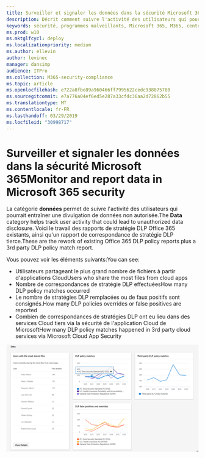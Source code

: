 ```yaml
---
title: Surveiller et signaler les données dans la sécurité Microsoft 365
description: Décrit comment suivre l'activité des utilisateurs qui pourrait entraîner une divulgation de données non autorisée.
keywords: sécurité, programmes malveillants, Microsoft 365, M365, centre de sécurité, moniteur, rapport, données
ms.prod: w10
ms.mktglfcycl: deploy
ms.localizationpriority: medium
ms.author: ellevin
author: levinec
manager: dansimp
audience: ITPro
ms.collection: M365-security-compliance
ms.topic: article
ms.openlocfilehash: e722a8fbe89a960466ff7995622cedc938075780
ms.sourcegitcommit: e7a776a04ef6ed5e287a33cfdc36aa2d72862b55
ms.translationtype: MT
ms.contentlocale: fr-FR
ms.lasthandoff: 03/29/2019
ms.locfileid: "30998717"
---
```

# <a name="monitor-and-report-data-in-microsoft-365-security"></a><span data-ttu-id="dd9d3-104">Surveiller et signaler les données dans la sécurité Microsoft 365</span><span class="sxs-lookup"><span data-stu-id="dd9d3-104">Monitor and report data in Microsoft 365 security</span></span>

<span data-ttu-id="dd9d3-105">La catégorie **données** permet de suivre l'activité des utilisateurs qui pourrait entraîner une divulgation de données non autorisée.</span><span class="sxs-lookup"><span data-stu-id="dd9d3-105">The **Data** category helps track user activity that could lead to unauthorized data disclosure.</span></span> <span data-ttu-id="dd9d3-106">Voici le travail des rapports de stratégie DLP Office 365 existants, ainsi qu'un rapport de correspondance de stratégie DLP tierce.</span><span class="sxs-lookup"><span data-stu-id="dd9d3-106">These are the rework of existing Office 365 DLP policy reports plus a 3rd party DLP policy match report.</span></span>

<span data-ttu-id="dd9d3-107">Vous pouvez voir les éléments suivants:</span><span class="sxs-lookup"><span data-stu-id="dd9d3-107">You can see:</span></span>

* <span data-ttu-id="dd9d3-108">Utilisateurs partageant le plus grand nombre de fichiers à partir d'applications Cloud</span><span class="sxs-lookup"><span data-stu-id="dd9d3-108">Users who share the most files from cloud apps</span></span>
* <span data-ttu-id="dd9d3-109">Nombre de correspondances de stratégie DLP effectuées</span><span class="sxs-lookup"><span data-stu-id="dd9d3-109">How many DLP policy matches occurred</span></span>
* <span data-ttu-id="dd9d3-110">Le nombre de stratégies DLP remplacées ou de faux positifs sont consignés.</span><span class="sxs-lookup"><span data-stu-id="dd9d3-110">How many DLP policies overrides or false positives are reported</span></span>
* <span data-ttu-id="dd9d3-111">Combien de correspondances de stratégies DLP ont eu lieu dans des services Cloud tiers via la sécurité de l'application Cloud de Microsoft</span><span class="sxs-lookup"><span data-stu-id="dd9d3-111">How many DLP policy matches happened in 3rd party cloud services via Microsoft Cloud App Security</span></span>

![Catégorie données de la page surveillance des rapports &](./media/security-docs/data.png)
